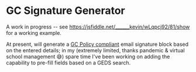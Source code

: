 # GC Signature Generator

A work in progress -- see https://jsfiddle.net/______kevin/wLqpcj92/81/show for a working example.

At present, will generate a [GC Policy compliant](https://www.tbs-sct.gc.ca/pol/doc-eng.aspx?id=27600#appE) email signature block based on the entered details; in my (extremely limited, thanks pandemic & virtual school management :sweat_smile:) spare time I've been working on adding the capability to pre-fill fields based on a GEDS search.
